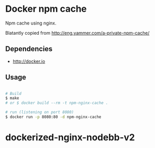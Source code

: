 # Docker npm cache

Npm cache using nginx.

Blatantly copied from http://eng.yammer.com/a-private-npm-cache/


## Dependencies

- http://docker.io


## Usage

```bash

# Build
$ make
# or $ docker build --rm -t npm-nginx-cache .

# run (listening on port 8080)
$ docker run -p 8080:80 -d npm-nginx-cache
```
# dockerized-nginx-nodebb-v2
